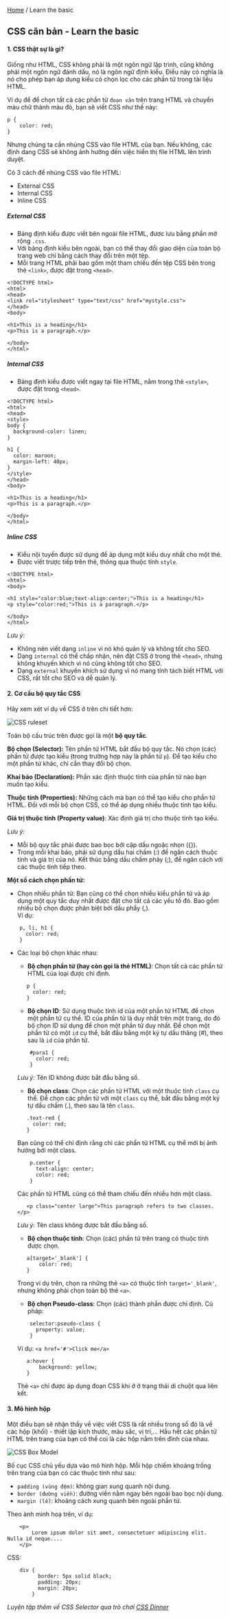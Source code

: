 [Home](../index.md) / Learn the basic

## CSS căn bản - Learn the basic

#### 1. CSS thật sự là gì?

Giống như HTML, CSS không phải là một ngôn ngữ lập trình, cũng không phải một ngôn ngữ đánh dấu, nó là ngôn ngữ định kiểu. Điều này có nghĩa là nó cho phép bạn áp dụng kiểu có chọn lọc cho các phần tử trong tài liệu HTML.

Ví dụ để để chọn tất cả các phần tử `đoạn văn` trên trang HTML và chuyển màu chữ thành màu đỏ, bạn sẽ viết CSS như thế này:
```
p {
    color: red;
}
```
Nhưng chúng ta cần nhúng CSS vào file HTML của bạn. Nếu không, các định dang CSS sẽ không ảnh hưởng đến việc hiển thị file HTML lên trình duyệt.  

Có 3 cách để nhúng CSS vào file HTML:
- External CSS
- Internal CSS
- Inline CSS

##### *External CSS*
- Bảng định kiểu được viết bên ngoài file HTML, đươc lưu bằng phần mở rộng `.css`. 
- Với bảng định kiểu bên ngoài, bạn có thể thay đổi giao diện của toàn bộ trang web chỉ bằng cách thay đổi trên một tệp. 
- Mỗi trang HTML phải bao gồm một tham chiếu đến tệp CSS bên trong thẻ `<link>`, được đặt trong `<head>`.
```
<!DOCTYPE html>
<html>
<head>
<link rel="stylesheet" type="text/css" href="mystyle.css">
</head>
<body>

<h1>This is a heading</h1>
<p>This is a paragraph.</p>

</body>
</html>
```

##### *Internal CSS*
- Bảng định kiểu được viết ngay tại file HTML, nằm trong thẻ `<style>`, được đặt trong `<head>`.
```
<!DOCTYPE html>
<html>
<head>
<style>
body {
  background-color: linen;
}

h1 {
  color: maroon;
  margin-left: 40px;
}
</style>
</head>
<body>

<h1>This is a heading</h1>
<p>This is a paragraph.</p>

</body>
</html>
```

##### *Inline CSS*
- Kiểu nội tuyến được sử dụng để áp dụng một kiểu duy nhất cho một thẻ.
- Được viết trược tiếp trên thẻ, thông qua thuộc tính `style`.
```
<!DOCTYPE html>
<html>
<body>

<h1 style="color:blue;text-align:center;">This is a heading</h1>
<p style="color:red;">This is a paragraph.</p>

</body>
</html>
```

*Lưu ý:*
- Không nên viết dạng `inline` vì nó khó quản lý và không tốt cho SEO.
- Dạng `internal` có thể chấp nhận, nên đặt CSS ở trong thẻ `<head>`, nhưng không khuyến khích vì nó cũng không tốt cho SEO.
- Dạng `external` khuyến khích sử dụng vì nó mang tính tách biết HTML với CSS, rất tốt cho SEO và dễ quản lý.

#### 2. Cơ cấu bộ quy tắc CSS
Hãy xem xét ví dụ về CSS ở trên chi tiết hơn: 

![](../image/css-declaration.png 'CSS ruleset')

Toàn bộ cấu trúc trên được gọi là một **bộ quy tắc**.

**Bộ chọn (Selector):** Tên phần tử HTML bắt đầu bộ quy tắc. Nó chọn (các) phần tử được tạo kiểu (trong trường hợp này là phần tử `p`). Để tạo kiểu cho một phần tử khác, chỉ cần thay đổi bộ chọn.
     
**Khai báo (Declaration):** Phần xác định thuộc tính của phần tử nào bạn muốn tạo kiểu.

**Thuộc tính (Properties):** Những cách mà bạn có thể tạo kiểu cho phần tử HTML. Đối với mỗi bộ chọn CSS, có thể áp dụng nhiều thuộc tính tạo kiểu.

**Giá trị thuộc tính (Property value)**: Xác định giá trị cho thuộc tính tạo kiểu.

*Lưu ý:* 
- Mỗi bộ quy tắc phải được bao bọc bởi cặp dấu ngoặc nhọn ({}).
- Trong mỗi khai báo, phải sử dụng dấu hai chấm (:) để ngăn cách thuộc tính và giá trị của nó. Kết thúc bằng dấu chấm phảy (;), để ngăn cách với các thuộc tính tiếp theo.

**Một số cách chọn phần tử:**
- Chọn nhiều phần tử: Bạn cũng có thể chọn nhiều kiểu phần tử và áp dụng một quy tắc duy nhất được đặt cho tất cả các yếu tố đó. Bao gồm nhiều bộ chọn được phân biệt bởi dấu phẩy (,).  
Ví dụ:
```
    p, li, h1 {
      color: red;
    }
```
- Các loại bộ chọn khác nhau:
    - **Bộ chọn phần tử (hay còn gọi là thẻ HTML)**: Chọn tất cả các phần tử HTML của loại được chỉ định.
     ```
        p {
          color: red;
        }
     ```
     
    - **Bộ chọn ID**: Sử dụng thuộc tính id của một phần tử HTML để chọn một phần tử cụ thể. ID của phần tử là duy nhất trên một trang, do đó bộ chọn ID sử dụng để chon một phần tử duy nhất. Để chọn một phần tử có một `id` cụ thể, bắt đầu bằng một ký tự dấu thăng (#), theo sau là `id` của phần tử.
    ```
        #para1 {
          color: red;
        }
    ```
    *Lưu ý:* Tên ID không được bắt đầu bằng số.
    
    - **Bộ chọn class**: Chọn các phần tử HTML với một thuộc tính `class` cụ thể. Để chọn các phần tử với một `class` cụ thể, bắt đầu bằng một ký tự dấu chấm (.), theo sau là tên `class`.
     ```
        .text-red {
          color: red;
        }
     ```
     Bạn cũng có thể chỉ định rằng chỉ các phần tử HTML cụ thể mới bị ảnh hưởng bởi một class.
     ```
         p.center {
           text-align: center;
           color: red;
         }
     ```
     Các phần tử HTML cũng có thể tham chiếu đến nhiều hơn một class.
     ```
        <p class="center large">This paragraph refers to two classes.</p>
     ```
     *Lưu ý:* Tên class không được bắt đầu bằng số.
     
    - **Bộ chọn thuộc tính**: Chọn (các) phần tử trên trang có thuộc tính được chọn.
     ```
        a[target='_blank'] {
            color: red;
        }
     ```
     Trong ví dụ trên, chọn ra những thẻ `<a>` có thuộc tính `target='_blank'`, nhưng không phải chọn toàn bộ thẻ `<a>`.
    
    - **Bộ chọn Pseudo-class**: Chọn (các) thành phần được chỉ định.
    Cú pháp:
    ```
        selector:pseudo-class {
          property: value;
        }
    ```
    Ví dụ:
    `<a href='#'>Click me</a>`
     ```
        a:hover {
            background: yellow;
        }
     ```
     Thẻ `<a>` chỉ được áp dụng đoạn CSS khi ở ở trạng thái di chuột qua liên kết.

#### 3. Mô hình hộp 
Một điều bạn sẽ nhận thấy về việc viết CSS là rất nhiều trong số đó là về các hộp (khối) - thiết lập kích thước, màu sắc, vị trí,... Hầu hết các phần tử HTML trên trang của bạn có thể coi là các hộp nằm trên đỉnh của nhau.

![](../image/box-model.png 'CSS Box Model')

Bố cục CSS chủ yếu dựa vào mô hình hộp. Mỗi hộp chiếm khoảng trống trên trang của bạn có các thuộc tính như sau:
- `padding (vùng đệm)`: không gian xung quanh nội dung.
- `border (đường viền)`: đường viền nằm ngay bên ngoài bao bọc nội dung.
- `margin (lề)`: khoảng cách xung quanh bên ngoài phần tử.

Theo ảnh minh hoạ trên, ví dụ:
```
    <p>
        Lorem ipsum dolor sit amet, consectetuer adipiscing elit. Nulla id neque....
    </p>
```

CSS:
```
    div { 
          border: 5px solid black;
          padding: 20px;
          margin: 20px;
        }
```

*Luyện tập thêm về CSS Selector qua trò chơi [CSS Dinner](https://flukeout.github.io/)*
